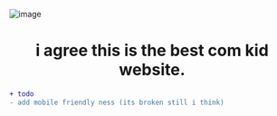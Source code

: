 ![image](https://github.com/thirsts/webpage/assets/110311925/ab6d555f-6de1-4116-a9d7-ba29ba687562)

<h1 align="center">i agree this is the best com kid website.</h1>

```diff
+ todo
- add mobile friendly ness (its broken still i think)
```
